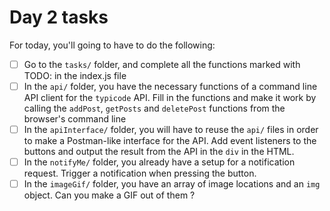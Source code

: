 # Day 2 tasks

For today, you'll going to have to do the following:

* [ ]  Go to the `tasks/` folder, and complete all the functions marked with TODO: in the index.js file
* [ ]  In the `api/` folder, you have the necessary functions of a command line API client for the `typicode` API. Fill in the functions and make it work by calling the `addPost`, `getPosts` and `deletePost` functions from the browser's command line
* [ ]  In the `apiInterface/` folder, you will have to reuse the `api/` files in order to make a Postman-like interface for the API. Add event listeners to the buttons and output the result from the API in the `div` in the HTML.
* [ ]  In the `notifyMe/` folder, you already have a setup for a notification request. Trigger a notification when pressing the button.
* [ ]  In the `imageGif/` folder, you have an array of image locations and an `img` object. Can you make a GIF out of them ?